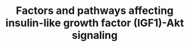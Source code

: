 ---
annotations:
- type: Pathway Ontology
  value: growth factor signaling pathway
- type: Pathway Ontology
  value: insulin-like growth factor signaling pathway
- type: Pathway Ontology
  value: signaling pathway
- type: Cell Type Ontology
  value: cell of skeletal muscle
authors:
- AAR&Co
- AlexanderPico
- Egonw
- Mkutmon
- Khanspers
description: The signaling pathway that involves insulin-like growth factor 1 (IGF1),
  and a variety of other components that affect the pathway, plays an important role
  in the regulation of skeletal muscle growth. The kinase Akt, or protein kinase B
  (PKB), is a central component in the pathway and is involved in both muscle synthesis,
  through mammalian target of rapmycin (mTOR) and glycogen synthase kinase 3B (GSK3B),
  and muscle degradation, through the transcription factors of the FoxO family. The
  pathway also involves several feedback loops such as the negative feedback of S6K,
  phosphorylated by mTORC1, which  inhibits IRS, or the positive feedback of mTORC2,
  which is necessary to maximize the activation of Akt. A variety of other factors
  and pathways also influence the IGF1-Akt signaling pathway at various points. This
  pathway is based on figure 3 from Schiaffino et al.
last-edited: 2016-10-21
organisms:
- Mus musculus
redirect_from:
- /index.php/Pathway:WP3675
- /instance/WP3675
schema-jsonld:
- '@context': https://schema.org/
  '@id': https://wikipathways.github.io/pathways/WP3675.html
  '@type': Dataset
  creator:
    '@type': Organization
    name: WikiPathways
  description: The signaling pathway that involves insulin-like growth factor 1 (IGF1),
    and a variety of other components that affect the pathway, plays an important
    role in the regulation of skeletal muscle growth. The kinase Akt, or protein kinase
    B (PKB), is a central component in the pathway and is involved in both muscle
    synthesis, through mammalian target of rapmycin (mTOR) and glycogen synthase kinase
    3B (GSK3B), and muscle degradation, through the transcription factors of the FoxO
    family. The pathway also involves several feedback loops such as the negative
    feedback of S6K, phosphorylated by mTORC1, which  inhibits IRS, or the positive
    feedback of mTORC2, which is necessary to maximize the activation of Akt. A variety
    of other factors and pathways also influence the IGF1-Akt signaling pathway at
    various points. This pathway is based on figure 3 from Schiaffino et al.
  keywords:
  - PGC1
  - ''
  - SMAD2
  - PDK1
  - Myostatin
  - MTOR
  - ActRIIB
  - Igfbp4
  - IGF1rec
  - 'FoxO '
  - Igfbp3
  - Igfbp1
  - Igfbp5
  - MURF1
  - Igfbp7
  - TNFrec
  - NFKB1
  - SMAD3
  - PLD1
  - AKT1
  - IRS1
  - mTORC2
  - JNK
  - Igfbp6
  - AMPK
  - TNFa
  - S6K
  - Integrin B1
  - TWEAK
  - PTEN
  - IGF1
  - ILK
  - Igfbp2
  license: CC0
  name: Factors and pathways affecting insulin-like growth factor (IGF1)-Akt signaling
seo: CreativeWork
title: Factors and pathways affecting insulin-like growth factor (IGF1)-Akt signaling
wpid: WP3675
---